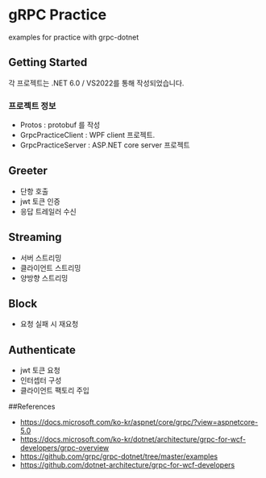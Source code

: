 # gRPC Practice
examples for practice with grpc-dotnet
## Getting Started
각 프로젝트는 .NET 6.0 / VS2022를 통해 작성되었습니다.
### 프로젝트 정보
- Protos : protobuf 를 작성
- GrpcPracticeClient : WPF client 프로젝트. 
- GrpcPracticeServer : ASP.NET core server 프로젝트
## Greeter
- 단항 호출
- jwt 토큰 인증
- 응답 트레일러 수신
## Streaming
- 서버 스트리밍
- 클라이언트 스트리밍
- 양방향 스트리밍

## Block
- 요청 실패 시 재요청 

## Authenticate
- jwt 토큰 요청
- 인터셉터 구성
- 클라이언트 팩토리 주입

##References
- https://docs.microsoft.com/ko-kr/aspnet/core/grpc/?view=aspnetcore-5.0
- https://docs.microsoft.com/ko-kr/dotnet/architecture/grpc-for-wcf-developers/grpc-overview
- https://github.com/grpc/grpc-dotnet/tree/master/examples
- https://github.com/dotnet-architecture/grpc-for-wcf-developers
